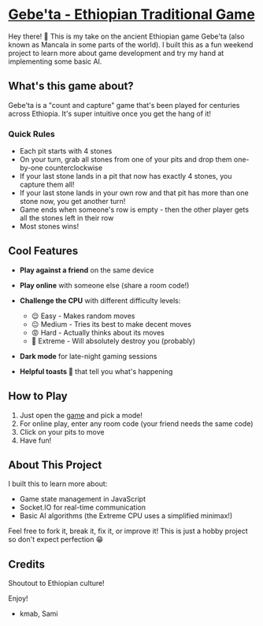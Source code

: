 # [Gebe'ta - Ethiopian Traditional Game](https://gebeta-z1yt.onrender.com/)

Hey there! 👋 This is my take on the ancient Ethiopian game Gebe'ta (also known as Mancala in some parts of the world). I built this as a fun weekend project to learn more about game development and try my hand at implementing some basic AI.

## What's this game about?

Gebe'ta is a "count and capture" game that's been played for centuries across Ethiopia. It's super intuitive once you get the hang of it!

### Quick Rules

- Each pit starts with 4 stones
- On your turn, grab all stones from one of your pits and drop them one-by-one counterclockwise
- If your last stone lands in a pit that now has exactly 4 stones, you capture them all!
- If your last stone lands in your own row and that pit has more than one stone now, you get another turn!
- Game ends when someone's row is empty - then the other player gets all the stones left in their row
- Most stones wins!

## Cool Features

- **Play against a friend** on the same device
- **Play online** with someone else (share a room code!)
- **Challenge the CPU** with different difficulty levels:
  - 😌 Easy - Makes random moves
  - 😐 Medium - Tries its best to make decent moves
  - 😡 Hard - Actually thinks about its moves
  - 🤯 Extreme - Will absolutely destroy you (probably)

- **Dark mode** for late-night gaming sessions
- **Helpful toasts 🥂** that tell you what's happening

## How to Play

1. Just open the [game](https://gebeta-z1yt.onrender.com/) and pick a mode!
2. For online play, enter any room code (your friend needs the same code)
3. Click on your pits to move
4. Have fun!

## About This Project

I built this to learn more about:

- Game state management in JavaScript
- Socket.IO for real-time communication
- Basic AI algorithms (the Extreme CPU uses a simplified minimax!)

Feel free to fork it, break it, fix it, or improve it! This is just a hobby project so don't expect perfection 😁

## Credits

Shoutout to Ethiopian culture!

Enjoy!

- kmab, Sami
